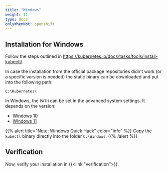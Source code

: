 ```yaml
---
title: "Windows"
weight: 11
type: docs
onlyWhenNot: openshift
---
```


## Installation for Windows

Follow the steps outlined in <https://kubernetes.io/docs/tasks/tools/install-kubectl/>.

In case the installation from the official package repositories didn't work (or a specific version is needed) the static binary can be downloaded and put into the following path:

```
C:\Kubernetes\
```

In Windows, the `PATH` can be set in the advanced system settings. It depends on the version:

* [Windows 10](https://www.thewindowsclub.com/how-to-add-edit-a-path-variable-in-windows)
* [Windows 11](https://thecategorizer.com/windows/how-to-add-path-and-environment-variables-in-windows/)

{{% alert title="Note: Windows Quick Hack" color="info" %}}
Copy the `kubectl` binary directly into the folder `C:\Windows`.
{{% /alert %}}


## Verification

Now, verify your installation in {{<link "verification">}}.
